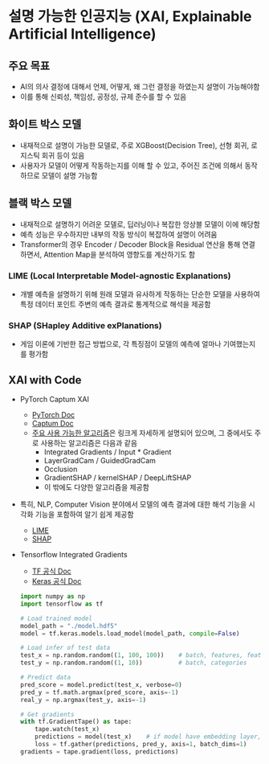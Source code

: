 # 설명 가능한 인공지능 (XAI, Explainable Artificial Intelligence)


## 주요 목표
- AI의 의사 결정에 대해서 언제, 어떻게, 왜 그런 결정을 하였는지 설명이 가능해야함
- 이를 통해 신뢰성, 책임성, 공정성, 규제 준수를 할 수 있음


## 화이트 박스 모델
- 내재적으로 설명이 가능한 모델로, 주로 XGBoost(Decision Tree), 선형 회귀, 로지스틱 회귀 등이 있음
- 사용자가 모델이 어떻게 작동하는지를 이해 할 수 있고, 주어진 조건에 의해서 동작하므로 모델이 설명 가능함


## 블랙 박스 모델
- 내재적으로 설명하기 어려운 모델로, 딥러닝이나 복잡한 앙상블 모델이 이에 해당함
- 예측 성능은 우수하지만 내부의 작동 방식이 복잡하여 설명이 어려움
- Transformer의 경우 Encoder / Decoder Block을 Residual 연산을 통해 연결하면서, Attention Map을 분석하여 영향도를 계산하기도 함

### LIME (Local Interpretable Model-agnostic Explanations)
- 개별 예측을 설명하기 위해 원래 모델과 유사하게 작동하는 단순한 모델을 사용하여 특정 데이터 포인트 주변의 예측 결과로 통계적으로 해석을 제공함

### SHAP (SHapley Additive exPlanations)
- 게임 이론에 기반한 접근 방법으로, 각 특징점이 모델의 예측에 얼마나 기여했는지를 평가함


## XAI with Code
- PyTorch Captum XAI
  - [PyTorch Doc](https://tutorials.pytorch.kr/recipes/recipes/Captum_Recipe.html)
  - [Captum Doc](https://captum.ai/docs/introduction)
  - [주요 사용 가능한 알고리즘](https://captum.ai/docs/algorithms_comparison_matrix#attribution-algorithm-comparison-matrix)은 링크게 자세하게 설명되어 있으며, 그 중에서도 주로 사용하는 알고리즘은 다음과 같음
    - Integrated Gradients / Input * Gradient
    - LayerGradCam / GuidedGradCam
    - Occlusion
    - GradientSHAP / kernelSHAP / DeepLiftSHAP
    - 이 밖에도 다양한 알고리즘을 제공함

- 특히, NLP, Computer Vision 분야에서 모델의 예측 결과에 대한 해석 기능을 시각화 기능을 포함하여 알기 쉽게 제공함
  - [LIME](https://github.com/marcotcr/lime)
  - [SHAP](https://shap.readthedocs.io/en/latest/index.html#)


- Tensorflow Integrated Gradients
  - [TF 공식 Doc](https://www.tensorflow.org/tutorials/interpretability/integrated_gradients)
  - [Keras 공식 Doc](https://keras.io/examples/vision/integrated_gradients/)
  ```python
  import numpy as np
  import tensorflow as tf
  
  # Load trained model
  model_path = "./model.hdf5"
  model = tf.keras.models.load_model(model_path, compile=False)
  
  # Load infer of test data
  test_x = np.random.random((1, 100, 100))    # batch, features, features
  test_y = np.random.random((1, 10))          # batch, categories
  
  # Predict data
  pred_score = model.predict(test_x, verbose=0)
  pred_y = tf.math.argmax(pred_score, axis=-1)
  real_y = np.argmax(test_y, axis=-1)
  
  # Get gradients
  with tf.GradientTape() as tape:
      tape.watch(test_x)
      predictions = model(test_x)    # if model have embedding layer, need split model
      loss = tf.gather(predictions, pred_y, axis=1, batch_dims=1)
  gradients = tape.gradient(loss, predictions)
  ```
